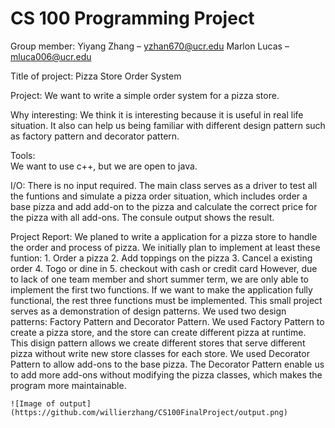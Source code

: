 # CS 100 Programming Project
Group member:
Yiyang Zhang – yzhan670@ucr.edu
Marlon Lucas – mluca006@ucr.edu

Title of project:
Pizza Store Order System

Project:
	We want to write a simple order system for a pizza store. 

Why interesting:
	We think it is interesting because it is useful in real life situation. It also can help us being familiar with different design pattern such as factory pattern and decorator pattern.

Tools:    
  We want to use c++, but we are open to java.

I/O:
There is no input required. The main class serves as a driver to test all the funtions and simulate a pizza order situation, which includes order a base pizza and add add-on to the pizza and calculate the correct price for the pizza with all add-ons. The consule output shows the result.


Project Report:
	We planed to write a application for a pizza store to handle the order and process of pizza. We initially plan to implement at least these funtion: 
		1. Order a pizza
		2. Add toppings on the pizza
		3. Cancel a existing order
		4. Togo or dine in
		5. checkout with cash or credit card
     However, due to lack of one team member and short summer term, we are only able to implement the first two functions. If we want to make the application fully functional,          the rest three functions must be implemented. This small project serves as a demonstration of design patterns.
	We used two design patterns: Factory Pattern and Decorator Pattern. We used Factory Pattern to create a pizza store, and the store can create different pizza at runtime.  	This disign pattern allows we create different stores that serve different pizza without write new store classes for each store. We used Decorator Pattern to allow add-ons to 	    the base pizza. The Decorator Pattern enable us to add more add-ons without modifying the pizza classes, which makes the program more maintainable. 
	
	![Image of output](https://github.com/willierzhang/CS100FinalProject/output.png)
